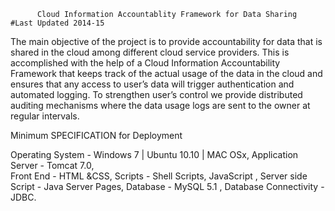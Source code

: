           Cloud Information Accountablity Framework for Data Sharing                                                                     #Last Updated 2014-15

The main objective of the project is to provide accountability for data that is shared in the cloud among different cloud service providers. 
This is accomplished with the help of a Cloud Information Accountability Framework that keeps track of the actual usage of the data in the cloud and ensures 
that any access to user’s data will trigger authentication and automated logging. 
To strengthen user’s control we provide distributed auditing mechanisms where the data usage logs are sent to the owner at regular intervals.








Minimum SPECIFICATION for Deployment
	 
Operating System           -   	Windows 7 | Ubuntu 10.10 | MAC OSx,
Application Server         - 	Tomcat 7.0,  		 
Front End                  - 	HTML &CSS, 
Scripts                    -   	Shell Scripts, JavaScript ,
Server side Script         -   	Java Server Pages, 
Database                   -   	MySQL 5.1 ,
Database Connectivity      -   	JDBC. 
